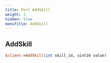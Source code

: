 ```yaml
---
title: Perl AddSkill
weight: 1
hidden: true
menuTitle: AddSkill
---
```

## AddSkill
```perl
$client->AddSkill(int skill_id, uint16 value)
```